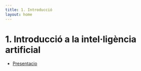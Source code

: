 ```yaml
---
title: 1. Introducció
layout: home
---
```


# 1. Introducció a la intel·ligència artificial


* [Presentacio](1-introduccio.pdf)

